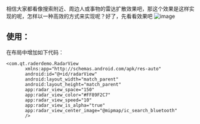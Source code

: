 相信大家都看像搜索附近、周边人或事物的雷达扩散效果吧，那这个效果是这样实现的呢，怎样以一种高效的方式来实现呢？好了，先看看效果吧
![image](https://github.com/qtqt/raderdemo/tree/master/images/image.gif)

## 使用：
在布局中增加如下代码：
 ```
 <com.qt.raderdemo.RadarView
        xmlns:app="http://schemas.android.com/apk/res-auto"
        android:id="@+id/radarView"
        android:layout_width="match_parent"
        android:layout_height="match_parent"
        app:radar_view_space="150"
        app:radar_view_color="#FF89F2C7"
        app:radar_view_speed="10"
        app:radar_view_is_alpha="true"
        app:radar_view_center_image="@mipmap/ic_search_bluetooth"
        />
 ```
